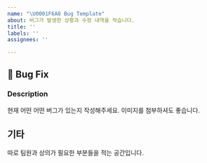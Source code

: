 ```yaml
---
name: "\U0001F6A8 Bug Template"
about: 버그가 발생한 상황과 수정 내역을 적습니다.
title: ''
labels: ''
assignees: ''

---
```


## 🚨 Bug Fix
### Description
현재 어떤 어떤 버그가 있는지 작성해주세요. 이미지를 첨부하셔도 좋습니다.

## 기타
따로 팀원과 상의가 필요한 부분들을 적는 공간입니다.
